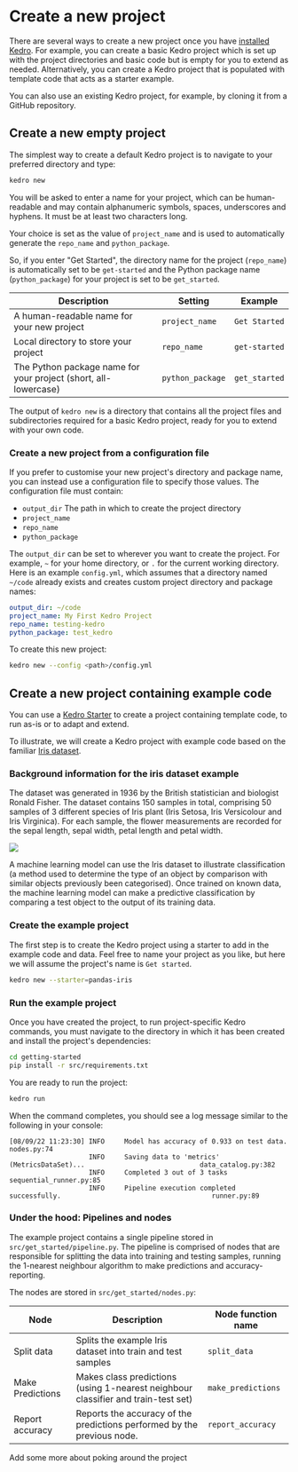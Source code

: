 # Create a new project

There are several ways to create a new project once you have [installed Kedro](./install.md). For example, you can create a basic Kedro project which is set up with the project directories and basic code but is empty for you to extend as needed. Alternatively, you can create a Kedro project that is populated with template code that acts as a starter example.

You can also use an existing Kedro project, for example, by cloning it from a GitHub repository.


## Create a new empty project

The simplest way to create a default Kedro project is to navigate to your preferred directory and type:

```bash
kedro new
```

You will be asked to enter a name for your project, which can be human-readable and may contain alphanumeric symbols, spaces, underscores and hyphens. It must be at least two characters long.

Your choice is set as the value of `project_name` and is used to automatically generate the `repo_name` and `python_package`. 

So, if you enter "Get Started", the directory name for the project (`repo_name`) is automatically set to be `get-started` and the Python package name (`python_package`) for your project is set to be `get_started`.

| Description                                                     | Setting          | Example       |
| --------------------------------------------------------------- | ---------------- | ------------- | 
| A human-readable name for your new project                      | `project_name`   | `Get Started` | 
| Local directory to store your project                           | `repo_name`      | `get-started` | 
| The Python package name for your project (short, all-lowercase) | `python_package` | `get_started` | 


The output of `kedro new` is a directory that contains all the project files and subdirectories required for a basic Kedro project, ready for you to extend with your own code.

### Create a new project from a configuration file

If you prefer to customise your new project's directory and package name, you can instead use a configuration file to specify those values. The configuration file must contain:

-   `output_dir` The path in which to create the project directory
-   `project_name`
-   `repo_name`
-   `python_package`

The `output_dir` can be set to wherever you want to create the project. For example, `~` for your home directory, or `.` for the current working directory. Here is an example `config.yml`, which assumes that a directory named `~/code` already exists and creates custom project directory and package names:

```yaml
output_dir: ~/code
project_name: My First Kedro Project
repo_name: testing-kedro
python_package: test_kedro
```

To create this new project:

```bash
kedro new --config <path>/config.yml
```

## Create a new project containing example code

You can use a [Kedro Starter](./starters.md) to create a project containing template code, to run as-is or to adapt and extend. 

To illustrate, we will create a Kedro project with example code based on the familiar [Iris dataset](https://www.kaggle.com/uciml/iris).

### Background information for the iris dataset example
The dataset was generated in 1936 by the British statistician and biologist Ronald Fisher. The dataset contains 150 samples in total, comprising 50 samples of 3 different species of Iris plant (Iris Setosa, Iris Versicolour and Iris Virginica). For each sample, the flower measurements are recorded for the sepal length, sepal width, petal length and petal width.

![](../meta/images/iris_measurements.png)

A machine learning model can use the Iris dataset to illustrate classification (a method used to determine the type of an object by comparison with similar objects previously been categorised). Once trained on known data, the machine learning model can make a predictive classification by comparing a test object to the output of its training data.

### Create the example project

The first step is to create the Kedro project using a starter to add in the example code and data. Feel free to name your project as you like, but here we will assume the project's name is `Get started`.

```bash
kedro new --starter=pandas-iris
```

### Run the example project

Once you have created the project, to run project-specific Kedro commands, you must navigate to the directory in which it has been created and install the project's dependencies:

```bash
cd getting-started
pip install -r src/requirements.txt
```

You are ready to run the project:

```bash
kedro run
```

When the command completes, you should see a log message similar to the following in your console:

```
[08/09/22 11:23:30] INFO     Model has accuracy of 0.933 on test data.                                        nodes.py:74
                    INFO     Saving data to 'metrics' (MetricsDataSet)...                             data_catalog.py:382
                    INFO     Completed 3 out of 3 tasks                                           sequential_runner.py:85
                    INFO     Pipeline execution completed successfully.                                      runner.py:89
```

### Under the hood: Pipelines and nodes

The example project contains a single pipeline stored in `src/get_started/pipeline.py`. The pipeline is comprised of nodes that are responsible for splitting the data into training and testing samples, running the 1-nearest neighbour algorithm to make predictions and accuracy-reporting.

The nodes are stored in `src/get_started/nodes.py`:

| Node            | Description                                                                         | Node function name |
| --------------- | ----------------------------------------------------------------------------------- | ------------------ |
| Split data      | Splits the example Iris dataset into train and test samples                         | `split_data`       |
| Make Predictions| Makes class predictions (using 1-nearest neighbour classifier and train-test set)   | `make_predictions` |
| Report accuracy | Reports the accuracy of the predictions performed by the previous node.             | `report_accuracy`  |

<!-- TO DO --> Add some more about poking around the project